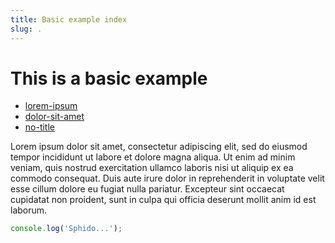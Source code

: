 ```yaml
---
title: Basic example index
slug: .
---
```



# This is a basic example

- [lorem-ipsum](./lorem-ipsum/index.html)
- [dolor-sit-amet](./dolor-sit-amet/index.html)
- [no-title](./no-title/index.html)

Lorem ipsum dolor sit amet, consectetur adipiscing elit, sed do eiusmod tempor incididunt ut
labore et dolore magna aliqua. Ut enim ad minim veniam, quis nostrud exercitation ullamco laboris
nisi ut aliquip ex ea commodo consequat. Duis aute irure dolor in reprehenderit in voluptate
velit esse cillum dolore eu fugiat nulla pariatur. Excepteur sint occaecat cupidatat non
proident, sunt in culpa qui officia deserunt mollit anim id est laborum.


```javascript
console.log('Sphido...');
```